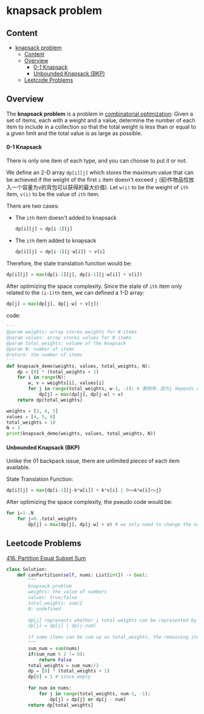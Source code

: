 # knapsack problem
## Content
- [knapsack problem](#knapsack-problem)
  - [Content](#content)
  - [Overview](#overview)
      - [0-1 Knapsack](#0-1-knapsack)
      - [Unbounded Knapsack (BKP)](#unbounded-knapsack-bkp)
  - [Leetcode Problems](#leetcode-problems)
## Overview

The **knapsack problem** is a problem in [combinatorial optimization](https://en.wikipedia.org/wiki/Combinatorial_optimization): Given a set of items, each with a weight and a value, determine the number of each item to include in a collection so that the total weight is less than or equal to a given limit and the total value is as large as possible.



#### 0-1 Knapsack

There is only one item of each type, and you can choose to put it or not.

We define an 2-D array `dp[i][j]` which stores the maximum value that can be achieved if the weight of the first `i` item doesn't exceed `j` (前i件物品恰放入一个容量为v的背包可以获得的最大价值). Let `w(i)` to be the weight of `ith` item, `v(i)` to be the value of `ith` item.

There are two cases:

* The `ith` item doesn't added to knapsack

  ```python
  dp[i][j] = dp[i-1][j]
  ```

  

* The `ith` item added to knapsack

  ```python
  dp[i][j] = dp[i-1][j-w[i]] + v[i]
  ```

  

Therefore, the state translation function would be:

```python
dp[i][j] = max(dp[i-1][j], dp[i-1][j-w[i]] + v[i])
```



After optimizing the space complexity. Since the state of `ith` item only related to the `(i-1)th` item, we can defined a 1-D array:

```python
dp[j] = max(dp[j], dp[j-w] + v[j])
```



code:

```python
'''
@param weights: array stores weights for N items
@param values: array stores values for N items
@param total_weights: volume of the knapsack
@param N: number of items
@return: the number of items
'''
def knapsack_demo(weights, values, total_weights, N):
    dp = [0] * (total_weights + 1)
    for i in range(N):
        w, v = weights[i], values[i]
        for j in range(total_weights, w-1, -1): # 要倒序，因为j depends on (j-1)
            dp[j] = max(dp[j], dp[j-w] + v)
    return dp[total_weights]

weights = [3, 4, 5]
values = [4, 5, 6]
total_weights = 10
N = 3
print(knapsack_demo(weights, values, total_weights, N))
```



#### Unbounded Knapsack (BKP)

Unlike the 01 backpack issue, there are unlimited pieces of each item available.

State Translation Function:

```python
dp[i][j] = max{dp[i-1][j-k*w[i]] + k*v[i] | 0<=k*w[i]<=j}
```

After optimizing the space complexity, the pseudo code would be:

```python
for i=1..N
    for j=0..total_weights
        dp[j] = max(dp[j], dp[j-w] + v) # we only need to change the order of loop
```



## Leetcode Problems

[416. Partition Equal Subset Sum](https://leetcode.com/problems/partition-equal-subset-sum/description/)

```python
class Solution:
    def canPartition(self, nums: List[int]) -> bool:
        """
        knapsack problem
        weights: the value of numbers
        values: true/false
        total_weights: sum/2
        N: undefined
        
        dp[j] represents whether i total weights can be represented by the numbers
        dp[j] = dp[j] | dp[j-num]
        
        if some items can be sum up as total_weights, the remaining items can also be sum up as total_weights
        """
        sum_num = sum(nums)
        if(sum_num % 2 != 0):
            return False
        total_weights = sum_num//2
        dp = [0] * (total_weights + 1)
        dp[0] = 1 # since empty 
        
        for num in nums:
            for j in range(total_weights, num-1, -1):
                dp[j] = dp[j] or dp[j - num]
        return dp[total_weights]
```

